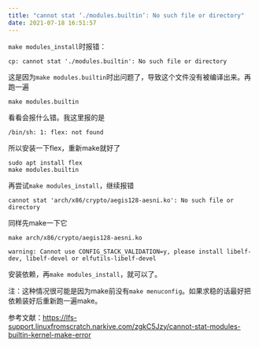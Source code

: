 ```yaml
---
title: "cannot stat ‘./modules.builtin‘: No such file or directory"
date: 2021-07-18 16:51:57
---
```


```make modules_install```时报错：
```
cp: cannot stat './modules.builtin': No such file or directory
```

这是因为```make modules.builtin```时出问题了，导致这个文件没有被编译出来。再跑一遍
```shell
make modules.builtin
```
看看会报什么错。我这里报的是
```
/bin/sh: 1: flex: not found
```
所以安装一下flex，重新make就好了
```shell
sudo apt install flex
make modules.builtin
```

再尝试```make modules_install```，继续报错
```
cannot stat 'arch/x86/crypto/aegis128-aesni.ko': No such file or directory
```
同样先make一下它
```shell
make arch/x86/crypto/aegis128-aesni.ko
```
```shell
warning: Cannot use CONFIG_STACK_VALIDATION=y, please install libelf-dev, libelf-devel or elfutils-libelf-devel
```

安装依赖，再```make modules_install```，就可以了。

注：这种情况很可能是因为make前没有```make menuconfig```。如果求稳的话最好把依赖装好后重新跑一遍make。

参考文献：<https://lfs-support.linuxfromscratch.narkive.com/zgkC5Jzy/cannot-stat-modules-builtin-kernel-make-error>
